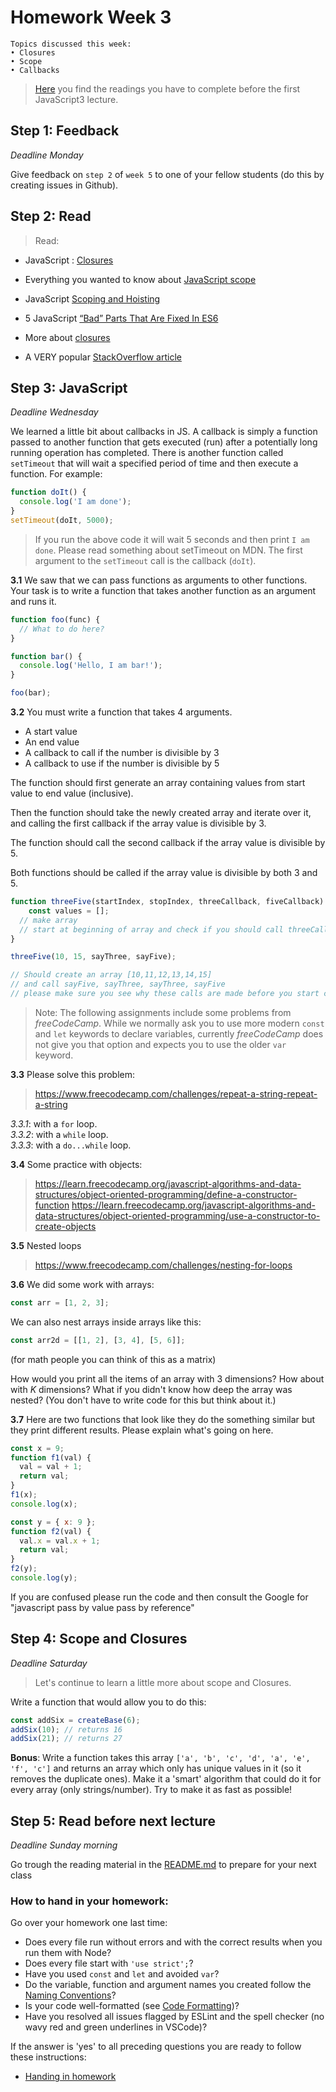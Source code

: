 # Homework Week 3

```
Topics discussed this week:
• Closures
• Scope
• Callbacks
```

>[Here](https://github.com/HackYourFuture/JavaScript3/tree/master/Week1) you find the readings you have to complete before the first JavaScript3 lecture.

## Step 1: Feedback

_Deadline Monday_

Give feedback on `step 2` of `week 5` to one of your fellow students (do this by creating issues in Github). 

## Step 2: Read

>Read:
- JavaScript : [Closures](http://conceptf1.blogspot.nl/2013/11/javascript-closures.html)
- Everything you wanted to know about [JavaScript scope](https://toddmotto.com/everything-you-wanted-to-know-about-javascript-scope/)
- JavaScript [Scoping and Hoisting](http://www.adequatelygood.com/JavaScript-Scoping-and-Hoisting.html)
- 5 JavaScript [“Bad” Parts That Are Fixed In ES6](https://medium.freecodecamp.com/5-javascript-bad-parts-that-are-fixed-in-es6-c7c45d44fd81)

- More about [closures](https://www.reddit.com/r/learnjavascript/comments/1v6n8p/closure_explain_likei_am_in_high_school/?st=ixsp0mbe&sh=5526d150)
- A VERY popular [StackOverflow article](http://stackoverflow.com/questions/111102/how-do-javascript-closures-work)

## Step 3: JavaScript

_Deadline Wednesday_

We learned a little bit about callbacks in JS. A callback is simply a function passed to another function that gets executed (run) after a potentially long running operation has completed. There is another function called `setTimeout` that will wait a specified period of time and then execute a function. For example: 

```js
function doIt() {
  console.log('I am done');
}
setTimeout(doIt, 5000);
```

>If you run the above code it will wait 5 seconds and then print `I am done`. Please read something about setTimeout on MDN. The first argument to the `setTimeout` call is the callback (`doIt`).

**3.1** We saw that we can pass functions as arguments to other functions. Your task is to write a function that takes another function as an argument and runs it.

```js
function foo(func) {
  // What to do here? 
}

function bar() {
  console.log('Hello, I am bar!');
}

foo(bar);
```

**3.2** You must write a function that takes 4 arguments.

- A start value 
- An end value
- A callback to call if the number is divisible by 3 
- A callback to use if the number is divisible by 5

The function should first generate an array containing values from start value to end value (inclusive). 

Then the function should take the newly created array and iterate over it, and calling the first callback if the array value is divisible by 3.

The function should call the second callback if the array value is divisible by 5.

Both functions should be called if the array value is divisible by both 3 and 5.

```js
function threeFive(startIndex, stopIndex, threeCallback, fiveCallback) {
    const values = [];
  // make array
  // start at beginning of array and check if you should call threeCallback or fiveCallback or go on to next  
}

threeFive(10, 15, sayThree, sayFive);

// Should create an array [10,11,12,13,14,15]
// and call sayFive, sayThree, sayThree, sayFive
// please make sure you see why these calls are made before you start coding
```

> Note: The following assignments include some problems from _freeCodeCamp_. While we normally ask you to use more modern `const` and `let` keywords to declare variables, currently _freeCodeCamp_ does not give you that option and expects you to use the older `var` keyword.

**3.3** Please solve this problem:

> https://www.freecodecamp.com/challenges/repeat-a-string-repeat-a-string  

_3.3.1_: with a `for` loop.  
_3.3.2_: with a `while` loop.  
_3.3.3_: with a `do...while` loop.  

**3.4** Some practice with objects:

>https://learn.freecodecamp.org/javascript-algorithms-and-data-structures/object-oriented-programming/define-a-constructor-function
>https://learn.freecodecamp.org/javascript-algorithms-and-data-structures/object-oriented-programming/use-a-constructor-to-create-objects

**3.5** Nested loops

> https://www.freecodecamp.com/challenges/nesting-for-loops

**3.6** We did some work with arrays:

```js
const arr = [1, 2, 3];
```
We can also nest arrays inside arrays like this:

```js
const arr2d = [[1, 2], [3, 4], [5, 6]];
````

(for math people you can think of this as a matrix)

How would you print all the items of an array with 3 dimensions? 
How about with _K_ dimensions? 
What if you didn't know how deep the array was nested? (You don't have to write code for this but think about it.)

**3.7** Here are two functions that look like they do the something similar but they print different results. Please explain what's going on here.

```js
const x = 9;
function f1(val) {
  val = val + 1;
  return val;
}
f1(x);
console.log(x);

const y = { x: 9 };
function f2(val) {
  val.x = val.x + 1;
  return val;
}
f2(y);
console.log(y);
```

If you are confused please run the code and then consult the Google for "javascript pass by value pass by reference"


## Step 4: Scope and Closures

_Deadline Saturday_

> Let's continue to learn a little more about scope and Closures. 

Write a function that would allow you to do this:

```js
const addSix = createBase(6);
addSix(10); // returns 16
addSix(21); // returns 27
```

__Bonus__: Write a function takes this array `['a', 'b', 'c', 'd', 'a', 'e', 'f', 'c']` and returns an array which only has unique values in it (so it removes the duplicate ones). Make it a 'smart' algorithm that could do it for every array (only strings/number). Try to make it as fast as possible!


## Step 5: Read before next lecture

_Deadline Sunday morning_

Go trough the reading material in the [README.md](https://github.com/HackYourFuture/JavaScript3/tree/master/Week1) to prepare for your next class


### How to hand in your homework:

Go over your homework one last time:

- Does every file run without errors and with the correct results when you run them with Node?
- Does every file start with `'use strict';`?
- Have you used `const` and `let` and avoided `var`?
- Do the variable, function and argument names you created follow the [Naming Conventions](../../../../fundamentals/blob/master/fundamentals/naming_conventions.md)?
- Is your code well-formatted (see [Code Formatting](../../../../fundamentals/blob/master/fundamentals/naming_conventions.md))?
- Have you resolved all issues flagged by ESLint and the spell checker (no wavy red and green underlines in VSCode)?

If the answer is 'yes' to all preceding questions you are ready to follow these instructions:

- [Handing in homework](../../../../fundamentals/blob/master/fundamentals/homework_pr.md)
